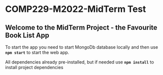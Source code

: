 # COMP229-M2022-MidTerm Test

## Welcome to the MidTerm Project - the Favourite Book List App

To start the app  you need to start MongoDb database locally and then
use **`npm start`** to start the web app.

All dependencies already pre-installed, 
but if needed use **`npm install`** to install project dependencies
